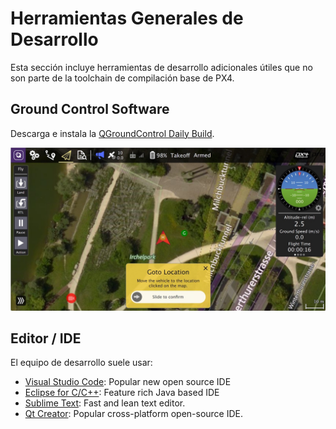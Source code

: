 # Herramientas Generales de Desarrollo

Esta sección incluye herramientas de desarrollo adicionales útiles que no son parte de la toolchain de compilación base de PX4.

## Ground Control Software

Descarga e instala la [QGroundControl Daily Build](https://docs.qgroundcontrol.com/en/releases/daily_builds.html).

![QGroundControl](../../assets/qgc_goto.jpg)

## Editor / IDE

El equipo de desarrollo suele usar:

* [Visual Studio Code](../setup/vscode.md): Popular new open source IDE
* [Eclipse for C/C++](https://www.eclipse.org/downloads/eclipse-packages/): Feature rich Java based IDE
* [Sublime Text](https://www.sublimetext.com): Fast and lean text editor. 
* [Qt Creator](http://www.qt.io/download-open-source/#section-6): Popular cross-platform open-source IDE.